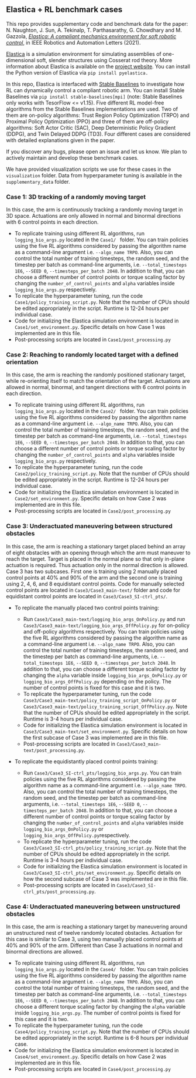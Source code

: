 ## Elastica + RL benchmark cases

This repo provides supplementary code and benchmark data for the paper:  
N. Naughton, J. Sun, A. Tekinalp, T. Parthasarathy, G. Chowdhary and M. Gazzola, [*Elastica: A compliant mechanics environment for soft robotic control*](https://ieeexplore.ieee.org/document/9369003), in IEEE Robotics and Automation Letters (2021).

[Elastica](https://github.com/GazzolaLab/PyElastica) is a simulation environment for simulating assemblies of one-dimensional soft, slender structures using Cosserat rod theory. More information about Elastica is available on the [project website](https://cosseratrods.org). You can install the Python version of Elastica via `pip install pyelastica.` 

In this repo, Elastica is interfaced with [Stable Baselines](https://github.com/hill-a/stable-baselines) to investigate how RL can dynamically control a compliant robotic arm. You can install Stable Baselines via `pip install stable-baselines[mpi]` (note: Stable Baselines only works with TesorFlow <= v1.15).
Five different RL model-free algorithms from the Stable Baselines implementations are used. Two of them are on-policy algorithms: Trust Region Policy Optimization (TRPO) and Proximal Policy Optimization (PPO) and three of them are off-policy algorithms: Soft Actor Critic (SAC), Deep Deterministic Policy Gradient (DDPG), and Twin Delayed DDPG (TD3). Four different cases are considered with detailed explanations given in the paper. 

If you discover any bugs, please open an issue and let us know. We plan to actively maintain and develop these benchmark cases. 

We have provided visualization scripts we use for these cases in the `visualization` folder. Data from hyperparameter tuning is available in the `supplementary_data` folder.

### Case 1: 3D tracking of a randomly moving target
In this case, the arm is continuously tracking a randomly moving target in 3D space. Actuations are only allowed in normal and binormal directions with 6 control points in each direction. 

* To replicate training using different RL algorithms, run `logging_bio_args.py` located in the `Case1/ ` folder. 
You can train policies using the five RL algorithms considered by passing the algorithm name as a command-line argument i.e. `--algo_name TRPO`.
 Also, you can control the total number of training timesteps, the random seed, and the timestep 
per batch as command-line arguments, i.e. `--total_timesteps 1E6`, `--SEED 0`, `--timesteps_per_batch 2048`.
 In addition to that, you can choose a different number of control points or torque scaling factor by changing the 
`number_of_control_points` and `alpha` variables inside `logging_bio_args.py` respectively.  
* To replicate the hyperparameter tuning, run the code `Case1/policy_training_script.py`. 
Note that the number of CPUs should be edited appropriately in the script. Runtime is 12-24 hours per individual case.
* Code for initializing the Elastica simulation environment is located in `Case1/set_environment.py`. 
Specific details on how Case 1 was implemented are in this file. 
* Post-processing scripts are located in `Case1/post_processing.py`



### Case 2: Reaching to randomly located target with a defined orientation
In this case, the arm is reaching the randomly positioned stationary target, while re-orienting itself to match the orientation
of the target. Actuations are allowed in normal, binormal, and tangent directions with 6 control points in each direction.

* To replicate training using different RL algorithms, run `logging_bio_args.py` located in the `Case2/ ` folder. 
You can train policies using the five RL algorithms considered by passing the algorithm name as a command-line argument 
i.e. `--algo_name TRPO`. Also, you can control the total number of training timesteps, the random seed, and the timestep 
per batch as command-line arguments, i.e. `--total_timesteps 1E6`, `--SEED 0`, `--timesteps_per_batch 2048`. 
In addition to that, you can choose a different number of control points or torque scaling factor by changing the 
`number_of_control_points` and `alpha` variables inside `logging_bio_args.py` respectively.  
* To replicate the hyperparameter tuning, run the code `Case2/policy_training_script.py`. 
Note that the number of CPUs should be edited appropriately in the script. Runtime is 12-24 hours per individual case. 
* Code for initializing the Elastica simulation environment is located in `Case2/set_environment.py`. 
Specific details on how Case 2 was implemented are in this file. 
* Post-processing scripts are located in `Case2/post_processing.py`


### Case 3: Underactuated maneuvering between structured obstacles
In this case, the arm is reaching a stationary target placed behind an array of eight obstacles with an opening through
which the arm must maneuver to reach the target. Target is placed in the normal plane so that only in-plane actuation is
required. Thus actuation only in the normal direction is allowed. Case 3 has two subcases. First one is training using 
2 manually placed control points at 40% and 90% of the arm and the second one is training using 2, 4, 6, and 8 
equidistant control points. Code for manually selected control
points are located in `Case3/Case3_main-text/` folder and code for equidistant control points are
located in `Case3/Case3_SI-ctrl_pts/`.

* To replicate the manually placed two control points training:
   * Run `Case3/Case3_main-text/logging_bio_args_OnPolicy.py` and run
    `Case3/Case3_main-text/logging_bio_args_OffPolicy.py` for on-policy and off-policy algorithms
     respectively. You can train policies using the five RL algorithms considered by passing the algorithm name as a 
     command-line argument i.e. `--algo_name TRPO`. Also, you can control the total number of training timesteps, 
     the random seed, and the timestep per batch as command-line arguments, i.e. `--total_timesteps 1E6`, `--SEED 0`, `--timesteps_per_batch 2048`. 
     In addition to that, you can choose a different torque scaling factor by changing the `alpha` variable inside 
    `logging_bio_args_OnPolicy.py` or  `logging_bio_args_OffPolicy.py` depending on the policy. The number of control points is fixed for this case and it is two. 
    * To replicate the hyperparameter tuning, run the code `Case3/Case3_main-text/policy_training_script_OnPolicy.py`
    or `Case3/Case3_main-text/policy_training_script_OffPolicy.py`. 
    Note that the number of CPUs should be edited appropriately in the script. Runtime is 3-4 hours per individual case.  
    * Code for initializing the Elastica simulation environment is located in `Case3/Case3_main-text/set_environment.py`. 
    Specific details on how the first subcase of Case 3 was implemented are in this file. 
    * Post-processing scripts are located in `Case3/Case3_main-text/post_processing.py`.

* To replicate the equidistantly placed control points training:
   * Run `Case3/Case3_SI-ctrl_pts/logging_bio_args.py`. You can train policies using the five RL
    algorithms considered by passing the algorithm name as a command-line argument i.e. `--algo_name TRPO`. 
    Also, you can control the total number of training timesteps, the random seed, and the timestep per batch as 
    command-line arguments, i.e. `--total_timesteps 1E6`, `--SEED 0`, `--timesteps_per_batch 2048`. In addition to that,
     you can choose a different number of control points or torque scaling factor by changing the `number_of_control_points` 
     and `alpha` variables inside `logging_bio_args_OnPolicy.py` or  `logging_bio_args_OffPolicy.py`respectively. 
    * To replicate the hyperparameter tuning, run the code `Case3/Case3_SI-ctrl_pts/policy_training_script.py`.
    Note that the number of CPUs should be edited appropriately in the script. Runtime is 3-4 hours per individual case.  
    * Code for initializing the Elastica simulation environment is located in `Case3/Case3_SI-ctrl_pts/set_environment.py`. 
    Specific details on how the second subcase of Case 3 was implemented are in this file. 
    * Post-processing scripts are located in `Case3/Case3_SI-ctrl_pts/post_processing.py`. 


### Case 4: Underactuated maneuvering between unstructured obstacles
In this case, the arm is reaching a stationary target by maneuvering around an unstructured nest of twelve randomly located
obstacles. Actuation for this case is similar to Case 3, using two manually placed control points at 40% and 90% of the arm. 
Different than Case 3 actuations in normal and binormal directions are allowed. 

* To replicate training using different RL algorithms, run `logging_bio_args.py` located in the `Case4/ ` folder. 
You can train policies using the five RL algorithms considered by passing the algorithm name as a command-line argument 
i.e. `--algo_name TRPO`. Also, you can control the total number of training timesteps, the random seed, and the timestep 
per batch as command-line arguments, i.e. `--total_timesteps 1E6`, `--SEED 0`, `--timesteps_per_batch 2048`. 
In addition to that, you can choose a different torque scaling factor by changing the `alpha` variable inside 
`logging_bio_args.py`. The number of control points is fixed for this case and it is two. 
* To replicate the hyperparameter tuning, run the code `Case4/policy_training_script.py`. 
Note that the number of CPUs should be edited appropriately in the script. Runtime is 6-8 hours per individual case. 
* Code for initializing the Elastica simulation environment is located in `Case4/set_environment.py`. 
Specific details on how Case 2 was implemented are in this file. 
* Post-processing scripts are located in `Case4/post_processing.py`






